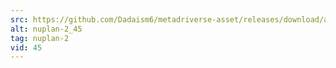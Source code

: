 ```yaml
---
src: https://github.com/Dadaism6/metadriverse-asset/releases/download/assetsv1.0.2/nuplan-2_45.mp4
alt: nuplan-2_45
tag: nuplan-2
vid: 45
---
```

